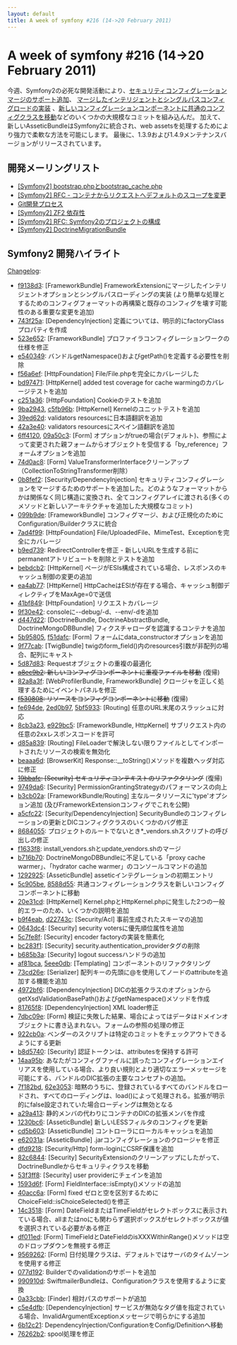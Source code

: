 ```yaml
---
layout: default
title: A week of symfony #216 (14->20 February 2011)
---
```


A week of symfony #216 (14->20 February 2011)
=============================================

今週、Symfony2の必死な開発活動により、[セキュリティコンフィグレーションマージのサポート追加](https://github.com/symfony/symfony/commit/0b8fef234724cb4cb3a4ab37466efe193a6c7708)、
[マージしたインテリジェントとシングルパスコンフィグロードの実装](https://github.com/symfony/symfony/commit/f9138d313b83f951cf82a2f7f902a2d6dd14fbb3) 
、[新しいコンフィグレーションコンポーネントに共通のコンフィグクラスを移動](https://github.com/symfony/symfony/commit/5c905beb13624d40a768e6e9ea98cb873e149c6e)などのいくつかの大規模なコミットを組み込んだ。
加えて、新しいAsseticBundleはSymfony2に統合され、web assetsを処理するためにより強力で柔軟な方法を可能にします。
最後に、1.3.9および1.4.9メンテナンスバージョンがリリースされています。


開発メーリングリスト
------------------------

  * [[Symfony2] bootstrap.phpとbootstrap_cache.php](https://groups.google.com/forum/#!topic/symfony-devs/ZXthOcNpIRs)
  * [[Symfony2] RFC - コンテナからリクエストへデフォルトのスコープを変更](https://groups.google.com/forum/#!topic/symfony-devs/VvYiZjWLc3g)
  * [Git開発プロセス](https://groups.google.com/forum/#!topic/symfony-devs/EUyqKpvm_ms)
  * [[Symfony2] ZF2 依存性](https://groups.google.com/forum/#!topic/symfony-devs/ihFLt_mWpyw)
  * [[Symfony2] RFC: Symfony2のプロジェクトの構成](https://groups.google.com/forum/#!topic/symfony-devs/P0rqlbHkBn0)
  * [[Symfony2] DoctrineMigrationBundle](https://groups.google.com/forum/#!topic/symfony-devs/sTq0h2F3DHA)

Symfony2 開発ハイライト
-------------------------------

[Changelog](http://github.com/symfony/symfony/commits/master):

  * [f9138d3](http://github.com/symfony/symfony/commit/f9138d313b83f951cf82a2f7f902a2d6dd14fbb3 "f9138d313b83f951cf82a2f7f902a2d6dd14fbb3 commit on github"): [FrameworkBundle] FrameworkExtensionにマージしたインテリジェントオプションとシングルパスローディングの実装 (より簡単な処理とするためのコンフィグフォーマットの再構築と既存のコンフィグを壊す可能性のある重要な変更を追加)
  * [743f25a](http://github.com/symfony/symfony/commit/743f25a287ebcd0cc6b58e984e19544108b6ba28 "743f25a287ebcd0cc6b58e984e19544108b6ba28 commit on github"): [DependencyInjection] 定義については、明示的にfactoryClassプロパティを作成
  * [523e652](http://github.com/symfony/symfony/commit/523e652d9dcae71b143928df5f5eac02c7ce225a "523e652d9dcae71b143928df5f5eac02c7ce225a commit on github"): [FrameworkBundle] プロファイラコンフィグレーションワークの仕様を修正
  * [e540349](http://github.com/symfony/symfony/commit/e5403490e7ea226d19f4fb2b57bf209858caeea9 "e5403490e7ea226d19f4fb2b57bf209858caeea9 commit on github"): バンドルgetNamespace()およびgetPath()を定義する必要性を削除
  * [f56a6ef](http://github.com/symfony/symfony/commit/f56a6efbf5b86e9da8204ee53f07eb9f416b0916 "f56a6efbf5b86e9da8204ee53f07eb9f416b0916 commit on github"): [HttpFoundation] File/File.phpを完全にカバレージした
  * [bd97471](http://github.com/symfony/symfony/commit/bd97471954f18ac3843a618ccc968e2d297a3b80 "bd97471954f18ac3843a618ccc968e2d297a3b80 commit on github"): [HttpKernel] added test coverage for cache warmingのカバレージテストを追加
  * [c251a36](http://github.com/symfony/symfony/commit/c251a369351582324bf1afdd13b61ae01c3163a7 "c251a369351582324bf1afdd13b61ae01c3163a7 commit on github"): [HttpFoundation] Cookieのテストを追加
  * [9ba2943](http://github.com/symfony/symfony/commit/9ba2943aff2941c283065e0f09c05a572462fa50 "9ba2943aff2941c283065e0f09c05a572462fa50 commit on github"), [c5fb96b](http://github.com/symfony/symfony/commit/c5fb96b86b65ad0aa09f5c3ad5abada4f4f9a24e "c5fb96b86b65ad0aa09f5c3ad5abada4f4f9a24e commit on github"): [HttpKernel] Kernelのユニットテストを追加
  * [39ed62d](http://github.com/symfony/symfony/commit/39ed62de46718af993e06a99d5e5f1ddfd7a8cbf "39ed62de46718af993e06a99d5e5f1ddfd7a8cbf commit on github"): validators resourcesに日本語翻訳を追加
  * [42a3e40](http://github.com/symfony/symfony/commit/42a3e404b28def5e85a1912412a6eb2311cbaf48 "42a3e404b28def5e85a1912412a6eb2311cbaf48 commit on github"): validators resourcesにスペイン語翻訳を追加
  * [6ff4120](http://github.com/symfony/symfony/commit/6ff41207843154c1f5546de54755e56bc9d9efd5 "6ff41207843154c1f5546de54755e56bc9d9efd5 commit on github"), [09a50c3](http://github.com/symfony/symfony/commit/09a50c3c55257edb95c102cb435e353f0b118208 "09a50c3c55257edb95c102cb435e353f0b118208 commit on github"): [Form] オプションがtrueの場合(デフォルト)、参照によって変更された親フォームからオブジェクトを受信する「by_reference」フォームオプションを追加
  * [74d0ac8](http://github.com/symfony/symfony/commit/74d0ac82f7d4ef2539a7fa0114025cdfd8229c54 "74d0ac82f7d4ef2539a7fa0114025cdfd8229c54 commit on github"): [Form] ValueTransformerInterfaceクリーンアップ（CollectionToStringTransformer削除）
  * [0b8fef2](http://github.com/symfony/symfony/commit/0b8fef234724cb4cb3a4ab37466efe193a6c7708 "0b8fef234724cb4cb3a4ab37466efe193a6c7708 commit on github"): [Security/DependencyInjection] セキュリティコンフィグレーションをマージするためのサポートを追加した。どのようなフォーマットからかは関係なく同じ構造に変換され、全てコンフィグアレイに渡される(多くのメソッドと新しいアーキテクチャを追加した大規模なコミット)
  * [099b9de](http://github.com/symfony/symfony/commit/099b9dee1f4ad0ef411bb16fb38ab3a1ac91d1bb "099b9dee1f4ad0ef411bb16fb38ab3a1ac91d1bb commit on github"): [FrameworkBundle] コンフィグマージ、および正規化のためにConfiguration/Builderクラスに統合
  * [7ad4f99](http://github.com/symfony/symfony/commit/7ad4f99153eb496bed17bfe6f17edb18276e91b1 "7ad4f99153eb496bed17bfe6f17edb18276e91b1 commit on github"): [HttpFoundation] File/UploadedFile、MimeTest、Exceptionを完全にカバレージ
  * [b9ed739](http://github.com/symfony/symfony/commit/b9ed739d75fa59f5749be6c4b5ac15784fef2d91 "b9ed739d75fa59f5749be6c4b5ac15784fef2d91 commit on github"): RedirectControllerを修正 - 新しいURLを生成する前にpermanentアトリビュートを削除とテストを追加
  * [bebdcb2](http://github.com/symfony/symfony/commit/bebdcb242df685d822b7f0c4b712f67784401879 "bebdcb242df685d822b7f0c4b712f67784401879 commit on github"): [HttpKernel] ページがESIs構成されている場合、レスポンスのキャッシュ制御の変更の追加
  * [ea4ab77](http://github.com/symfony/symfony/commit/ea4ab77b6d0f6983b67aa7bd856d3873258c6913 "ea4ab77b6d0f6983b67aa7bd856d3873258c6913 commit on github"): [HttpKernel] HttpCacheはESIが存在する場合、キャッシュ制御ディレクティブをMaxAge=0で送信
  * [41bf849](http://github.com/symfony/symfony/commit/41bf849a637d9434f859eeafd816fec4a0ab51be "41bf849a637d9434f859eeafd816fec4a0ab51be commit on github"): [HttpFoundation] リクエストカバレージ
  * [9f30e42](http://github.com/symfony/symfony/commit/9f30e42c16ad24f5fd4dc512d2a85ffb785e5c26 "9f30e42c16ad24f5fd4dc512d2a85ffb785e5c26 commit on github"): consoleに--debug/-d、--env/-dを追加
  * [d447d22](http://github.com/symfony/symfony/commit/d447d22809e3751c5d6c13868c77a1657a8f04bd "d447d22809e3751c5d6c13868c77a1657a8f04bd commit on github"): [DoctrineBundle, DoctrineAbstractBundle, DoctrineMongoDBBundle] フィクスチャローダを認識するコンテナを追加
  * [5b95805](http://github.com/symfony/symfony/commit/5b95805340822da53aacc59229b747d590b26037 "5b95805340822da53aacc59229b747d590b26037 commit on github"), [f51dafc](http://github.com/symfony/symfony/commit/f51dafca3f181249ef58acb18d242a037a45371f "f51dafca3f181249ef58acb18d242a037a45371f commit on github"): [Form] フォームにdata_constructorオプションを追加
  * [9f77cab](http://github.com/symfony/symfony/commit/9f77cabd2fef2bbefa83a73312f94e297d74d8e0 "9f77cabd2fef2bbefa83a73312f94e297d74d8e0 commit on github"): [TwigBundle] twigのform_field()内のresources引数が非配列の場合、配列にキャスト
  * [5d87d83](http://github.com/symfony/symfony/commit/5d87d83a10ebf001c1609f626d27300479aba308 "5d87d83a10ebf001c1609f626d27300479aba308 commit on github"): Requestオブジェクトの重複の最適化
  * <del>[a8ec9b2](http://github.com/symfony/symfony/commit/a8ec9b27f044ea513c69442778c005cba7be8b1b "a8ec9b27f044ea513c69442778c005cba7be8b1b commit on github"): 新しいコンフィグコンポーネントに重複ファイルを移動</del> (復帰)
  * [82a8a3f](http://github.com/symfony/symfony/commit/82a8a3fb4234c5f5e87ec915f2ede1ad54b52dbf "82a8a3fb4234c5f5e87ec915f2ede1ad54b52dbf commit on github"): [WebProfilerBundle, FrameworkBundle] クロージャを正しく処理するためにイベントパネルを修正
  * <del>[f530808](http://github.com/symfony/symfony/commit/f53080860a2de21304ded72f5e6a9b6f8894dc0d "f53080860a2de21304ded72f5e6a9b6f8894dc0d commit on github"): リソースをコンフィグコンポーネントに移動</del> (復帰)
  * [fe694de](http://github.com/symfony/symfony/commit/fe694de7464ed18d9eb2947d7bc817bddde7965b "fe694de7464ed18d9eb2947d7bc817bddde7965b commit on github"), [2ed0b97](http://github.com/symfony/symfony/commit/2ed0b975f1799bbb18231166967951e1030a1c59 "2ed0b975f1799bbb18231166967951e1030a1c59 commit on github"), [5bf5933](http://github.com/symfony/symfony/commit/5bf593353f576e703c1b672a682935f437163545 "5bf593353f576e703c1b672a682935f437163545 commit on github"): \[Routing\] 任意のURL末尾のスラッシュに対応
  * [8cb3a23](http://github.com/symfony/symfony/commit/8cb3a237cc76176c7c31320ae85be85bcc197ca3 "8cb3a237cc76176c7c31320ae85be85bcc197ca3 commit on github"), [e929bc5](http://github.com/symfony/symfony/commit/e929bc5d1b3d958fc5b7d04308c21a4f61dc8cd2 "e929bc5d1b3d958fc5b7d04308c21a4f61dc8cd2 commit on github"): [FrameworkBundle, HttpKernel] サブリクエスト内の任意の2xxレスポンスコードを許可
  * [d85a839](http://github.com/symfony/symfony/commit/d85a83999704ccc958c7346fe869962b5b42b328 "d85a83999704ccc958c7346fe869962b5b42b328 commit on github"): [Routing] FileLoaderで解決しない限りファイルとしてインポートされたリソースの検索を無効化
  * [beaaa6d](http://github.com/symfony/symfony/commit/beaaa6d45720a0a8517c55aebc544dc000a086be "beaaa6d45720a0a8517c55aebc544dc000a086be commit on github"): [BrowserKit] Response::__toString()メソッドを複数ヘッダ対応に修正
  * <del>[19bbafc](http://github.com/symfony/symfony/commit/19bbafc441862d1d519e504386230253fcf9fbaa "19bbafc441862d1d519e504386230253fcf9fbaa commit on github"): [Security] セキュリティコンテキストのリファクタリング</del> (復帰)
  * [9749da6](http://github.com/symfony/symfony/commit/9749da6e52aa4f942e7e70b359e0c266a5e130e1 "9749da6e52aa4f942e7e70b359e0c266a5e130e1 commit on github"): [Security] PermissionGrantingStrategyのパフォーマンスの向上
  * [b3cb02a](http://github.com/symfony/symfony/commit/b3cb02adf237ff04526933259d689194070f3040 "b3cb02adf237ff04526933259d689194070f3040 commit on github"): [FrameworkBundle/Routing] 主なルータリソースに'type'オプション追加 (及びFrameworkExtensionコンフィグでこれを公開)
  * [a5cfc22](http://github.com/symfony/symfony/commit/a5cfc2207c09f6182333b3b812673202701c33f3 "a5cfc2207c09f6182333b3b812673202701c33f3 commit on github"): [Security/DependencyInjection] SecurityBundleのコンフィグレーションの更新とDICコンフィグクラスのいくつかのバグ修正
  * [8684055](http://github.com/symfony/symfony/commit/8684055bdfbd4e0579b9bd3ff51cf97c9942f629 "8684055bdfbd4e0579b9bd3ff51cf97c9942f629 commit on github"): プロジェクトのルートでないとき*_vendors.shスクリプトの呼び出しの修正
  * [f1633f8](http://github.com/symfony/symfony/commit/f1633f89c40e69dcef50865825ec1c1e80216eba "f1633f89c40e69dcef50865825ec1c1e80216eba commit on github"): install_vendors.shとupdate_vendors.shのマージ
  * [b716b70](http://github.com/symfony/symfony/commit/b716b707badcaac7858e17eff07eecb7e7d737df "b716b707badcaac7858e17eff07eecb7e7d737df commit on github"): DoctrineMongoDBBundleに不足している「proxy cache warmer」、「hydrator cache warmer」のコンソールコマンドの追加
  * [1292925](http://github.com/symfony/symfony/commit/12929257021741a9d0c0d4b0c2d05836208cb324 "12929257021741a9d0c0d4b0c2d05836208cb324 commit on github"): [AsseticBundle] asseticインテグレーションの初期エントリ
  * [5c905be](http://github.com/symfony/symfony/commit/5c905beb13624d40a768e6e9ea98cb873e149c6e "5c905beb13624d40a768e6e9ea98cb873e149c6e commit on github"), [8588d55](http://github.com/symfony/symfony/commit/8588d55c11285117ef953ff25a6636bc6b594077 "8588d55c11285117ef953ff25a6636bc6b594077 commit on github"): 共通コンフィグレーションクラスを新しいコンフィグコンポーネントに移動
  * [20e31cd](http://github.com/symfony/symfony/commit/20e31cd3f256b777dda0a8e880336578d8063089 "20e31cd3f256b777dda0a8e880336578d8063089 commit on github"): [HttpKernel] Kernel.phpとHttpKernel.phpに発生した2つの一般的エラーのため、いくつかの説明を追加
  * [b9f4eab](http://github.com/symfony/symfony/commit/b9f4eab5c2be8fc29d671adf2fbbf8d065292466 "b9f4eab5c2be8fc29d671adf2fbbf8d065292466 commit on github"), [d22743c](http://github.com/symfony/symfony/commit/d22743cf3ace5110a2587c279f9055ec79b19ab7 "d22743cf3ace5110a2587c279f9055ec79b19ab7 commit on github"): [Security/Acl] 事前生成されたスキーマの追加
  * [0643dc4](http://github.com/symfony/symfony/commit/0643dc44fddf347f4ffdc5764b141bfadc54aeb8 "0643dc44fddf347f4ffdc5764b141bfadc54aeb8 commit on github"): [Security] security votersに優先順位属性を追加
  * [5c7fe8f](http://github.com/symfony/symfony/commit/5c7fe8f866decdae3c6f543405bf1e64d119844d "5c7fe8f866decdae3c6f543405bf1e64d119844d commit on github"): [Security] encoder factoryの実装を簡素化
  * [bc283f1](http://github.com/symfony/symfony/commit/bc283f1a66ccbdee2655274604fa87e970ca455b "bc283f1a66ccbdee2655274604fa87e970ca455b commit on github"): [Security] security.authentication_providerタグの削除
  * [b685b3a](http://github.com/symfony/symfony/commit/b685b3ab4d306eaa1838e14406a9e390564715bf "b685b3ab4d306eaa1838e14406a9e390564715bf commit on github"): [Security] logout successハンドラの追加
  * [af81bca](http://github.com/symfony/symfony/commit/af81bcabf06c389a353ffde2bb3e6158bdee3970 "af81bcabf06c389a353ffde2bb3e6158bdee3970 commit on github"), [5eee0db](http://github.com/symfony/symfony/commit/5eee0db18e158e350d4c143792a1ea1e54ddaeec "5eee0db18e158e350d4c143792a1ea1e54ddaeec commit on github"): [Templating] コンポーネントのリファクタリング
  * [73cd26e](http://github.com/symfony/symfony/commit/73cd26e2ca4fa3528e2ee5680fac6c82f7897724 "73cd26e2ca4fa3528e2ee5680fac6c82f7897724 commit on github"): [Serializer] 配列キーの先頭に@を使用してノードのattributeを追加する機能を追加
  * [4972bf6](http://github.com/symfony/symfony/commit/4972bf6350c3a2b68ccbd80171072f9f466787ef "4972bf6350c3a2b68ccbd80171072f9f466787ef commit on github"): [DependencyInjection] DICの拡張クラスのオプションからgetXsdValidationBasePath()およびgetNamespace()メソッドを作成
  * [81765f8](http://github.com/symfony/symfony/commit/81765f8b6a0cc341869b9f5593730b8317cdd406 "81765f8b6a0cc341869b9f5593730b8317cdd406 commit on github"): [DependencyInjection] XML loader修正
  * [7dbc09e](http://github.com/symfony/symfony/commit/7dbc09ed8b08a94b34184d7146ed1bf65c17fbc1 "7dbc09ed8b08a94b34184d7146ed1bf65c17fbc1 commit on github"): [Form] 検証に失敗した結果、場合によってはデータはドメインオブジェクトに書き込まれない。フォームの参照の処理の修正
  * [922cb0a](http://github.com/symfony/symfony/commit/922cb0a8323f749c334f2885c1ac2e909f690295 "922cb0a8323f749c334f2885c1ac2e909f690295 commit on github"): ベンダーのスクリプトは特定のコミットをチェックアウトできるようにする更新
  * [b8d5740](http://github.com/symfony/symfony/commit/b8d574087f29b3637d71fadceb678859d3e608c6 "b8d574087f29b3637d71fadceb678859d3e608c6 commit on github"): [Security] 認証トークンは、attributesを保持する許可
  * [14aa95b](http://github.com/symfony/symfony/commit/14aa95ba218c9fd6d02e770e279ed854314fea75 "14aa95ba218c9fd6d02e770e279ed854314fea75 commit on github"): あなたがコンフィグファイルに誤ったコンフィグレーションエイリアスを使用している場合、より良い規則とより適切なエラーメッセージを可能にする、バンドルのDIC拡張の主要なコンセプトの追加。
  * [7f182bd](http://github.com/symfony/symfony/commit/7f182bd877a88f36acadb2e2e7664f96aac55261 "7f182bd877a88f36acadb2e2e7664f96aac55261 commit on github"), [62e3053](http://github.com/symfony/symfony/commit/62e305376945022e0efb91a1f3a98d6eb2538749 "62e305376945022e0efb91a1f3a98d6eb2538749 commit on github"): 暗黙のうちに、登録されているすべてのバンドルをロードされ、すべてのローディングは、load()によって処理される。拡張が明示的にfalse設定されていた場合ローディングは無効となる
  * [a29a413](http://github.com/symfony/symfony/commit/a29a413c4828332fb87038dc436326cb3c306170 "a29a413c4828332fb87038dc436326cb3c306170 commit on github"): 静的メンバの代わりにコンテナのDICの拡張メンバを作成
  * [1230bc6](http://github.com/symfony/symfony/commit/1230bc64419539c630b218b6e5204af800a97b75 "1230bc64419539c630b218b6e5204af800a97b75 commit on github"): [AsseticBundle] 新しいLESSフィルタのコンフィグを更新
  * [cd5b603](http://github.com/symfony/symfony/commit/cd5b60359d3af704c0e051ceb0370f53731c0962 "cd5b60359d3af704c0e051ceb0370f53731c0962 commit on github"): [AsseticBundle] コントローラにローカルキャッシュを追加
  * [e62031a](http://github.com/symfony/symfony/commit/e62031a54e1902cf54c1d2001772fba8357a7ba6 "e62031a54e1902cf54c1d2001772fba8357a7ba6 commit on github"): [AsseticBundle] .jarコンフィグレーションのクロージャを修正
  * [dfd9218](http://github.com/symfony/symfony/commit/dfd921822a534dd5d88927560047c63a7595f8ac "dfd921822a534dd5d88927560047c63a7595f8ac commit on github"): [Security/Http] form-loginにCSRF保護を追加
  * [82c6844](http://github.com/symfony/symfony/commit/82c684414757af8951cef3bf0ec1b36d98f62aba "82c684414757af8951cef3bf0ec1b36d98f62aba commit on github"): [Security] SecurityExtensionのクリーンアップにしたがって、DoctrineBundleからセキュリティクラスを移動
  * [53f3ff8](http://github.com/symfony/symfony/commit/53f3ff8258d4efa4082d50ca0dd01f8c731b4dad "53f3ff8258d4efa4082d50ca0dd01f8c731b4dad commit on github"): [Security] user providerにチェインを追加
  * [1593d6f](http://github.com/symfony/symfony/commit/1593d6f75deab634e6e31208ac0ee89f942a01e6 "1593d6f75deab634e6e31208ac0ee89f942a01e6 commit on github"): [Form] FieldInterface::isEmpty()メソッドの追加
  * [40acc6a](http://github.com/symfony/symfony/commit/40acc6ac79ecafb897bbf301259ac3620a312a39 "40acc6ac79ecafb897bbf301259ac3620a312a39 commit on github"): [Form] fixed ゼロと空を区別するためにChoiceField::isChoiceSelected()を修正
  * [14c3518](http://github.com/symfony/symfony/commit/14c3518c6e4198db0c2d133f01614df7364ef8d8 "14c3518c6e4198db0c2d133f01614df7364ef8d8 commit on github"): [Form] DateFieldまたはTimeFieldがセレクトボックスに表示されている場合、allまたはnoにも関わらず選択ボックスがセレクトボックスが値を選択されている必要がある修正
  * [df011ed](http://github.com/symfony/symfony/commit/df011ed1efc2de81396b37094fda1688711e71c8 "df011ed1efc2de81396b37094fda1688711e71c8 commit on github"): [Form] TimeFieldとDateFieldのisXXXWithinRange()メソッドは空のドロップダウンを無視する修正
  * [9569262](http://github.com/symfony/symfony/commit/9569262635344223041c3812cbc48fc2838e9b31 "9569262635344223041c3812cbc48fc2838e9b31 commit on github"): [Form] 日付処理クラスは、デフォルトではサーバのタイムゾーンを使用する修正
  * [077d192](http://github.com/symfony/symfony/commit/077d1921b3d35d5bc8bc3aec2af579a24fa8c59b "077d1921b3d35d5bc8bc3aec2af579a24fa8c59b commit on github"): Builderでのvalidationのサポートを追加
  * [990910d](http://github.com/symfony/symfony/commit/990910d601e9a34ddf11fdf7076fda4c15994a3a "990910d601e9a34ddf11fdf7076fda4c15994a3a commit on github"): SwiftmailerBundleは、Configurationクラスを使用するように変換
  * [0a33cbb](http://github.com/symfony/symfony/commit/0a33cbb4033a12b6aab499352d0d580c487bcd95 "0a33cbb4033a12b6aab499352d0d580c487bcd95 commit on github"): [Finder] 相対パスのサポートが追加
  * [c5e4dfb](http://github.com/symfony/symfony/commit/c5e4dfb5a631d1144eb02ea59793a38e7335898d "c5e4dfb5a631d1144eb02ea59793a38e7335898d commit on github"): [DependencyInjection] サービスが無効なタグ値を指定されている場合、InvalidArgumentExceptionメッセージで明らかにする追加
  * [6b12c21](http://github.com/symfony/symfony/commit/6b12c212615a285a43124b70b27b476e6d5c7ccd "6b12c212615a285a43124b70b27b476e6d5c7ccd commit on github"): DependencyInjection/ConfigurationをConfig/Definitionへ移動
  * [76262b2](http://github.com/symfony/symfony/commit/76262b2ccc2129d967a6a5bb9e7dae6f73d35968 "76262b2ccc2129d967a6a5bb9e7dae6f73d35968 commit on github"): spool処理を修正

